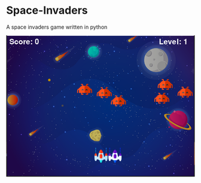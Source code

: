 # Space-Invaders
A space invaders game written in python

![Game Image](https://github.com/Lettuce05/Space-Invaders/blob/master/SpaceInvaders.PNG)
